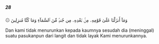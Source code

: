 ##### 28

<span class="ayah">۞ وَمَآ أَنزَلْنَا عَلَىٰ قَوْمِهِۦ مِنۢ بَعْدِهِۦ مِن جُندٍۢ مِّنَ ٱلسَّمَآءِ وَمَا كُنَّا مُنزِلِينَ</span>

<span class="ayah_translation">Dan kami tidak menurunkan kepada kaumnya sesudah dia (meninggal) suatu pasukanpun dari langit dan tidak layak Kami menurunkannya.</span>
